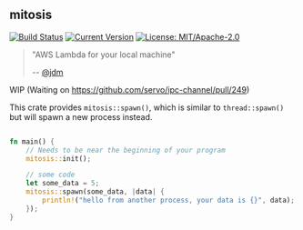 ## mitosis

[![Build Status](https://github.com/manishearth/mitosis/workflows/Tests/badge.svg)](https://github.com/Manishearth/mitosis/actions)
[![Current Version](https://meritbadge.herokuapp.com/mitosis)](https://crates.io/crates/mitosis)
[![License: MIT/Apache-2.0](https://img.shields.io/crates/l/mitosis.svg)](#license)

> "AWS Lambda for your local machine"
> 
>  -- [@jdm](https://github.com/jdm)

WIP (Waiting on https://github.com/servo/ipc-channel/pull/249)

This crate provides `mitosis::spawn()`, which is similar to `thread::spawn()` but will spawn a new process instead.


```rust

fn main() {
    // Needs to be near the beginning of your program
    mitosis::init();

    // some code
    let some_data = 5;
    mitosis::spawn(some_data, |data| {
        println!("hello from another process, your data is {}", data);
    });
}
```
